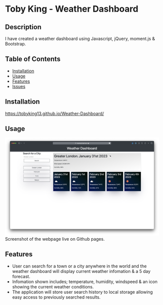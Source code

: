# Toby King - Weather Dashboard

## Description

I have created a weather dashboard using Javascript, jQuery, moment.js & Bootstrap. 

## Table of Contents

- [Installation](#installation)
- [Usage](#usage)
- [Features](#features)
- [Issues](#issues)

## Installation

https://tobyking13.github.io/Weather-Dashboard/

## Usage

![Toby King Weather Dashboard](./images/Screenshot-Weather-Dashboard.png "Toby King Weather Dashboard" )
Screenshot of the webpage live on Github pages.

## Features

* User can search for a town or a city anywhere in the world and the weather dashboard will display current weather infomation & a 5 day forecast.
* Infomation shown includes; temperature, humidity, windspeed & an icon showing the current weather conditions.
* The application will store user search history to local storage allowing easy access to previously searched results.  

